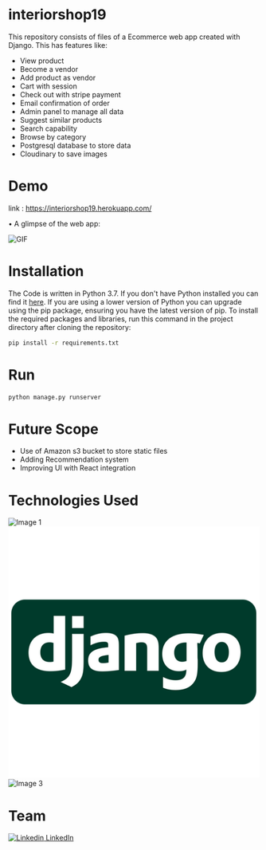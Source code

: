 # interiorshop19

This repository consists of files of a Ecommerce web app created with Django. This has features like:
- View product
- Become a vendor
- Add product as vendor
- Cart with session
- Check out with stripe payment
- Email confirmation of order
- Admin panel to manage all data
- Suggest similar products
- Search capability
- Browse by category
- Postgresql database to store data
- Cloudinary to save images


# Demo

link : https://interiorshop19.herokuapp.com/

• A glimpse of the web app:

 ![GIF](https://github.com/preethu19/Django-Blog/blob/master/django-blog.gif)


# Installation

The Code is written in Python 3.7. If you don't have Python installed you can find it [here](https://www.python.org/downloads/). If you are using a lower version of Python you can upgrade using the pip package, ensuring you have the latest version of pip. To install the required packages and libraries, run this command in the project directory after cloning the repository:
```bash
pip install -r requirements.txt
```
# Run

```python
python manage.py runserver
```

# Future Scope

- Use of Amazon s3 bucket to store static files
- Adding Recommendation system
- Improving UI with React integration


# Technologies Used

![Image 1](https://camo.githubusercontent.com/2fb0723ef80f8d87a51218680e209c66f213edf8/68747470733a2f2f666f7274686562616467652e636f6d2f696d616765732f6261646765732f6d6164652d776974682d707974686f6e2e737667)
![Image 2](https://github.com/preethu19/Django-Blog/blob/master/django.png)
![Image 3](https://gunicorn.org/images/logo.jpg)

# Team
[![Linkedin](https://i.stack.imgur.com/gVE0j.png) LinkedIn](https://www.linkedin.com/in/preetham19/)
&nbsp;
